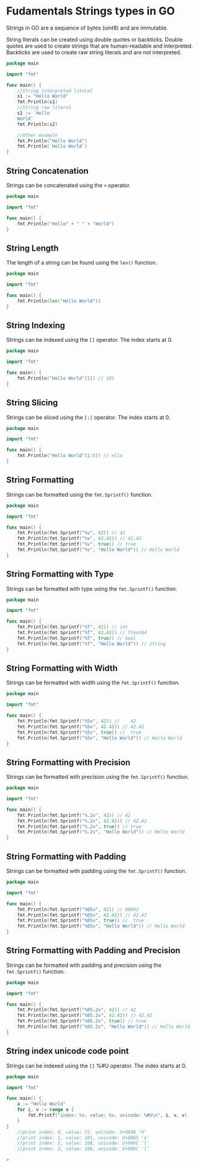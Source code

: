 # Fudamentals Strings types in GO

Strings in GO are a sequence of bytes (uint8) and are immutable.

String literals can be created using double quotes or backticks. Double quotes are used to create strings that are human-readable and interpreted. Backticks are used to create raw string literals and are not interpreted.

```go
package main

import "fmt"

func main() {
    //String interpreted literal
    s1 := "Hello World"
    fmt.Println(s1)
    //String raw literal
    s2 := `Hello 
    World`
    fmt.Println(s2)

    //Other example
    fmt.Println("Hello World")
    fmt.Println(`Hello World`)
}
```

## String Concatenation

Strings can be concatenated using the `+` operator.

```go
package main

import "fmt"

func main() {
    fmt.Println("Hello" + " " + "World")
}
```

## String Length

The length of a string can be found using the `len()` function.

```go
package main

import "fmt"

func main() {
    fmt.Println(len("Hello World"))
}
```

## String Indexing

Strings can be indexed using the `[]` operator. The index starts at 0.

```go
package main

import "fmt"

func main() {
    fmt.Println("Hello World"[1]) // 101
}
``` 

## String Slicing

Strings can be sliced using the `[:]` operator. The index starts at 0.

```go
package main

import "fmt"

func main() {
    fmt.Println("Hello World"[1:5]) // ello
}
```

## String Formatting

Strings can be formatted using the `fmt.Sprintf()` function.

```go
package main

import "fmt"

func main() {
    fmt.Println(fmt.Sprintf("%v", 42)) // 42
    fmt.Println(fmt.Sprintf("%v", 42.42)) // 42.42
    fmt.Println(fmt.Sprintf("%v", true)) // true
    fmt.Println(fmt.Sprintf("%v", "Hello World")) // Hello World
}
```

## String Formatting with Type

Strings can be formatted with type using the `fmt.Sprintf()` function.

```go
package main

import "fmt"

func main() {
    fmt.Println(fmt.Sprintf("%T", 42)) // int
    fmt.Println(fmt.Sprintf("%T", 42.42)) // float64
    fmt.Println(fmt.Sprintf("%T", true)) // bool
    fmt.Println(fmt.Sprintf("%T", "Hello World")) // string
}
```

## String Formatting with Width

Strings can be formatted with width using the `fmt.Sprintf()` function.

```go
package main

import "fmt"

func main() {
    fmt.Println(fmt.Sprintf("%5v", 42)) //    42
    fmt.Println(fmt.Sprintf("%5v", 42.42)) // 42.42
    fmt.Println(fmt.Sprintf("%5v", true)) //  true
    fmt.Println(fmt.Sprintf("%5v", "Hello World")) // Hello World
}
```

## String Formatting with Precision

Strings can be formatted with precision using the `fmt.Sprintf()` function.

```go
package main

import "fmt"

func main() {
    fmt.Println(fmt.Sprintf("%.2v", 42)) // 42
    fmt.Println(fmt.Sprintf("%.2v", 42.42)) // 42.42
    fmt.Println(fmt.Sprintf("%.2v", true)) // true
    fmt.Println(fmt.Sprintf("%.2v", "Hello World")) // Hello World
}
```

## String Formatting with Padding

Strings can be formatted with padding using the `fmt.Sprintf()` function.

```go
package main

import "fmt"

func main() {
    fmt.Println(fmt.Sprintf("%05v", 42)) // 00042
    fmt.Println(fmt.Sprintf("%05v", 42.42)) // 42.42
    fmt.Println(fmt.Sprintf("%05v", true)) //  true
    fmt.Println(fmt.Sprintf("%05v", "Hello World")) // Hello World
}
```

## String Formatting with Padding and Precision

Strings can be formatted with padding and precision using the `fmt.Sprintf()` function.

```go
package main

import "fmt"

func main() {
    fmt.Println(fmt.Sprintf("%05.2v", 42)) // 42
    fmt.Println(fmt.Sprintf("%05.2v", 42.42)) // 42.42
    fmt.Println(fmt.Sprintf("%05.2v", true)) // true
    fmt.Println(fmt.Sprintf("%05.2v", "Hello World")) // Hello World
}
```

## String index unicode code point

Strings can be indexed using the `[]` %#U operator. The index starts at 0.

```go
package main

import "fmt"

func main() {
    a := "Hello World"
    for i, v := range a {
        fmt.Printf("index: %v, value: %v, unicode: %#U\n", i, v, v)
    }
}
    //print index: 0, value: 72, unicode: U+0048 'H'
    //print index: 1, value: 101, unicode: U+0065 'e'
    //print index: 2, value: 108, unicode: U+006C 'l'
    //print index: 3, value: 108, unicode: U+006C 'l'

>